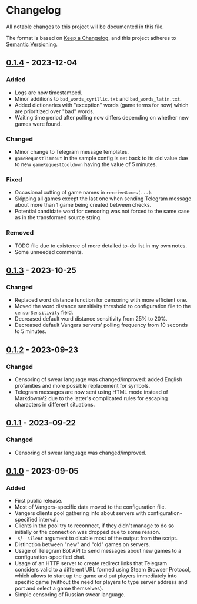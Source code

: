 # Changelog

All notable changes to this project will be documented in this file.

The format is based on [Keep a Changelog](https://keepachangelog.com/en/1.0.0/),
and this project adheres to [Semantic Versioning](https://semver.org/spec/v2.0.0.html).

## [0.1.4] - 2023-12-04

### Added

- Logs are now timestamped.
- Minor additions to `bad_words_cyrillic.txt` and `bad_words_latin.txt`.
- Added dictionaries with "exception" words (game terms for now) which are prioritized over "bad" words.
- Waiting time period after polling now differs depending on whether new games were found.

### Changed

- Minor change to Telegram message templates.
- `gameRequestTimeout` in the sample config is set back to its old value due to new `gameRequestCooldown` having the value of 5 minutes.

### Fixed

- Occasional cutting of game names in `receiveGames(...)`.
- Skipping all games except the last one when sending Telegram message about more than 1 game being created between checks.
- Potential candidate word for censoring was not forced to the same case as in the transformed source string.

### Removed

- TODO file due to existence of more detailed to-do list in my own notes.
- Some unneeded comments.

## [0.1.3] - 2023-10-25

### Changed

- Replaced word distance function for censoring with more efficient one.
- Moved the word distance sensitivity threshold to configuration file to the `censorSensitivity` field.
- Decreased default word distance sensitivity from 25% to 20%.
- Decreased default Vangers servers' polling frequency from 10 seconds to 5 minutes.

## [0.1.2] - 2023-09-23

### Changed

- Censoring of swear language was changed/improved: added English profanities and more possible replacement for symbols.
- Telegram messages are now sent using HTML mode instead of MarkdownV2 due to the latter's complicated rules for escaping characters in different situations.

## [0.1.1] - 2023-09-22

### Changed

- Censoring of swear language was changed/improved.

## [0.1.0] - 2023-09-05

### Added

- First public release.
- Most of Vangers-specific data moved to the configuration file.
- Vangers clients pool gathering info about servers with configuration-specified interval.
- Clients in the pool try to reconnect, if they didn't manage to do so initially or the connection was dropped due to some reason.
- `-s`/`--silent` argument to disable most of the output from the script.
- Distinction between "new" and "old" games on servers.
- Usage of Telegram Bot API to send messages about new games to a configuration-specified chat.
- Usage of an HTTP server to create redirect links that Telegram considers valid to a different URL formed using Steam Browser Protocol, which allows to start up the game and put players immediately into specific game (without the need for players to type server address and port and select a game themselves).
- Simple censoring of Russian swear language.

[0.1.4]: https://github.com/Aidoneus/Membrane/releases/tag/v0.1.4
[0.1.3]: https://github.com/Aidoneus/Membrane/releases/tag/v0.1.3
[0.1.2]: https://github.com/Aidoneus/Membrane/releases/tag/v0.1.2
[0.1.1]: https://github.com/Aidoneus/Membrane/releases/tag/v0.1.1
[0.1.0]: https://github.com/Aidoneus/Membrane/releases/tag/v0.1.0
